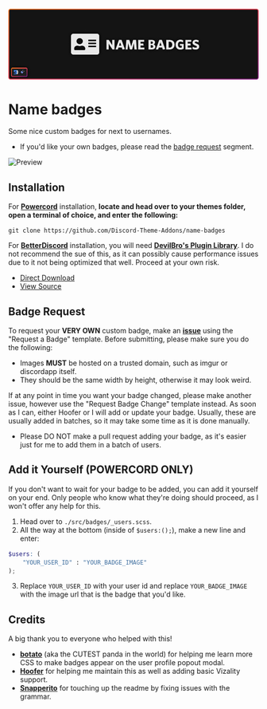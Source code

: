![Banner](./assets/banner.png)

# Name badges
Some nice custom badges for next to usernames.
- If you'd like your own badges, please read the [badge request](https://github.com/Discord-Theme-Addons/discord-name-badges#badge-request) segment.

![Preview](./screenshots/MessagePreview.png)

## Installation
For **[Powercord](http://powercord.dev/)** installation, **locate and head over to your themes folder, open a terminal of choice, and enter the following:**
```
git clone https://github.com/Discord-Theme-Addons/name-badges
```

For **[BetterDiscord](http://betterdiscord.app/)** installation, you will need **[DevilBro's Plugin Library](https://github.com/mwittrien/BetterDiscordAddons/tree/master/Library/)**. I do not recommend the sue of this, as it can possibly cause performance issues due to it not being optimized that well. Proceed at your own risk.
- [Direct Download]()
- [View Source]()

## Badge Request
To request your **VERY OWN** custom badge, make an **[issue](https://github.com/Discord-Theme-Addons/discord-name-badges/issues/new/choose)** using the "Request a Badge" template. Before submitting, please make sure you do the following:
- Images **MUST** be hosted on a trusted domain, such as imgur or discordapp itself. 
- They should be the same width by height, otherwise it may look weird.

If at any point in time you want your badge changed, please make another issue, however use the "Request Badge Change" template instead. As soon as I can, either Hoofer or I will add or update your badge. Usually, these are usually added in batches, so it may take some time as it is done manually. 
- Please DO NOT make a pull request adding your badge, as it's easier just for me to add them in a batch of users.

## Add it Yourself (POWERCORD ONLY)
If you don't want to wait for your badge to be added, you can add it yourself on your end. Only people who know what they're doing should proceed, as I won't offer any help for this.

1. Head over to `./src/badges/_users.scss`.
2. All the way at the bottom (inside of `$users:();`), make a new line and enter:
```scss
$users: (
    "YOUR_USER_ID" : "YOUR_BADGE_IMAGE"
);
```
3. Replace `YOUR_USER_ID` with your user id and replace `YOUR_BADGE_IMAGE` with the image url that is the badge that you'd like.

## Credits 
A big thank you to everyone who helped with this!
- **[botato](https://github.com/bototo2)** (aka the CUTEST panda in the world) for helping me learn more CSS to make badges appear on the user profile popout modal. 
- **[Hoofer](https://github.com/HooferDevelops)** for helping me maintain this as well as adding basic Vizality support.
- **[Snapperito](https://github.com/Snapperito)** for touching up the readme by fixing issues with the grammar.